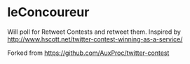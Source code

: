 # leConcoureur
Will poll for Retweet Contests and retweet them. Inspired by http://www.hscott.net/twitter-contest-winning-as-a-service/

Forked from https://github.com/AuxProc/twitter-contest
